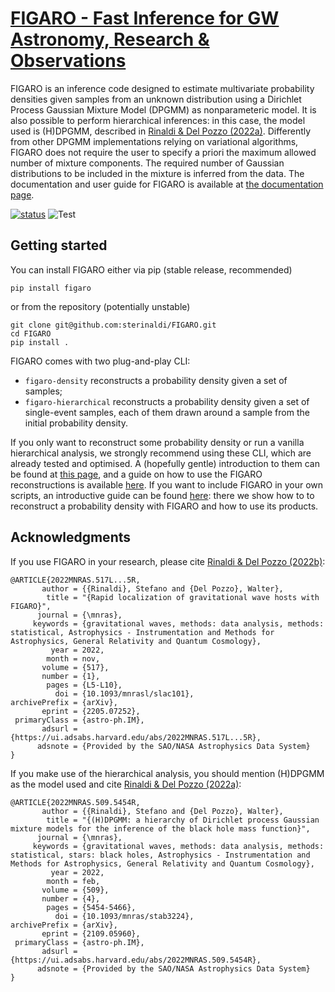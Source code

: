 # [FIGARO - Fast Inference for GW Astronomy, Research & Observations](https://www.youtube.com/watch?v=uJeJ4YiVFz8)

FIGARO is an inference code designed to estimate multivariate probability densities given samples from an unknown distribution using a Dirichlet Process Gaussian Mixture Model (DPGMM) as nonparameteric model.
It is also possible to perform hierarchical inferences: in this case, the model used is (H)DPGMM, described in [Rinaldi & Del Pozzo (2022a)](https://ui.adsabs.harvard.edu/abs/2022MNRAS.509.5454R/abstract).
Differently from other DPGMM implementations relying on variational algorithms, FIGARO does not require the user to specify a priori the maximum allowed number of mixture components. The required number of Gaussian distributions to be included in the mixture is inferred from the data. The documentation and user guide for FIGARO is available at [the documentation page](https://figaro.readthedocs.io).

[![status](https://joss.theoj.org/papers/d5e757291a0287f2fef1466c7eacdff5/status.svg)](https://joss.theoj.org/papers/d5e757291a0287f2fef1466c7eacdff5)
![Test](https://github.com/sterinaldi/FIGARO/actions/workflows/test.yml/badge.svg)
## Getting started

You can install FIGARO either via pip (stable release, recommended) 
```
pip install figaro
```
or from the repository (potentially unstable)
```
git clone git@github.com:sterinaldi/FIGARO.git
cd FIGARO
pip install .
```

FIGARO comes with two plug-and-play CLI:

* `figaro-density` reconstructs a probability density given a set of samples;
* `figaro-hierarchical` reconstructs a probability density given a set of single-event samples, each of them drawn around a sample from the initial probability density.

If you only want to reconstruct some probability density or run a vanilla hierarchical analysis, we strongly recommend using these CLI, which are already tested and optimised. A (hopefully gentle) introduction to them can be found at [this page](https://figaro.readthedocs.io/en/latest/quickstart.html), and a guide on how to use the FIGARO reconstructions is available [here](https://figaro.readthedocs.io/en/latest/use_mixture.html).
If you want to include FIGARO in your own scripts, an introductive guide can be found [here](https://figaro.readthedocs.io/en/latest/python_script.html): there we show how to to reconstruct a probability density with FIGARO and how to use its products.

## Acknowledgments

If you use FIGARO in your research, please cite [Rinaldi & Del Pozzo (2022b)](https://ui.adsabs.harvard.edu/abs/2022MNRAS.517L...5R/abstract):
```
@ARTICLE{2022MNRAS.517L...5R,
       author = {{Rinaldi}, Stefano and {Del Pozzo}, Walter},
        title = "{Rapid localization of gravitational wave hosts with FIGARO}",
      journal = {\mnras},
     keywords = {gravitational waves, methods: data analysis, methods: statistical, Astrophysics - Instrumentation and Methods for Astrophysics, General Relativity and Quantum Cosmology},
         year = 2022,
        month = nov,
       volume = {517},
       number = {1},
        pages = {L5-L10},
          doi = {10.1093/mnrasl/slac101},
archivePrefix = {arXiv},
       eprint = {2205.07252},
 primaryClass = {astro-ph.IM},
       adsurl = {https://ui.adsabs.harvard.edu/abs/2022MNRAS.517L...5R},
      adsnote = {Provided by the SAO/NASA Astrophysics Data System}
}
```

If you make use of the hierarchical analysis, you should mention (H)DPGMM as the model used and cite [Rinaldi & Del Pozzo (2022a)](https://ui.adsabs.harvard.edu/abs/2022MNRAS.509.5454R/abstract):

```
@ARTICLE{2022MNRAS.509.5454R,
       author = {{Rinaldi}, Stefano and {Del Pozzo}, Walter},
        title = "{(H)DPGMM: a hierarchy of Dirichlet process Gaussian mixture models for the inference of the black hole mass function}",
      journal = {\mnras},
     keywords = {gravitational waves, methods: data analysis, methods: statistical, stars: black holes, Astrophysics - Instrumentation and Methods for Astrophysics, General Relativity and Quantum Cosmology},
         year = 2022,
        month = feb,
       volume = {509},
       number = {4},
        pages = {5454-5466},
          doi = {10.1093/mnras/stab3224},
archivePrefix = {arXiv},
       eprint = {2109.05960},
 primaryClass = {astro-ph.IM},
       adsurl = {https://ui.adsabs.harvard.edu/abs/2022MNRAS.509.5454R},
      adsnote = {Provided by the SAO/NASA Astrophysics Data System}
}
```

